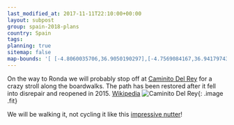 ```yaml
---
last_modified_at: 2017-11-11T22:10:00+00:00
layout: subpost
group: spain-2018-plans
country: Spain
tags: 
planning: true
sitemap: false
map-bounds: '[ [-4.8060035706,36.9050190297],[-4.7569084167,36.9417974319]]'
---
```


On the way to Ronda we will probably stop off at [Caminito Del Rey](http://www.caminitodelrey.info/en/6323/your-visit) for a crazy stroll along the boardwalks.
The path has been restored after it fell into disrepair and reopened in 2015. [Wikipedia](https://en.wikipedia.org/wiki/Caminito_del_Rey)
![Caminito Del Rey](http://static.malaga.es/malaga/subidas/imagenes/4/7/arc_209074_g.jpg){: .image .fit}

We will be walking it, not cycling it like this [impressive nutter](https://youtu.be/48_eXcgpdeE)!